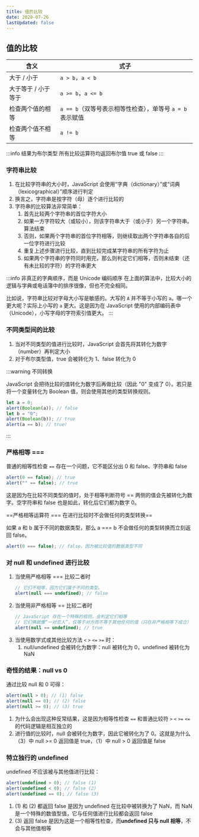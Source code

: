 ```yaml
---
title: 值的比较
date: 2020-07-26
lastUpdated: false
---
```


## 值的比较

| 含义                | 式子                                                      |
| ------------------- | --------------------------------------------------------- |
| 大于 / 小于         | `a > b`，`a < b`                                          |
| 大于等于 / 小于等于 | `a >= b`，`a <= b`                                        |
| 检查两个值的相等    | `a == b`（双等号表示相等性检查），单等号 `a = b` 表示赋值 |
| 检查两个值不相等    | `a != b`                                                  |

:::info 结果为布尔类型
所有比较运算符均返回布尔值 true 或 false
:::

### 字符串比较

1. 在比较字符串的大小时，JavaScript 会使用“字典（dictionary）”或“词典（lexicographical）”顺序进行判定
2. 换言之，字符串是按字符（母）逐个进行比较的
3. 字符串的比较算法非常简单：
   1. 首先比较两个字符串的首位字符大小
   2. 如果一方字符较大（或较小），则该字符串大于（或小于）另一个字符串。算法结束
   3. 否则，如果两个字符串的首位字符相等，则继续取出两个字符串各自的后一位字符进行比较
   4. 重复上述步骤进行比较，直到比较完成某字符串的所有字符为止
   5. 如果两个字符串的字符同时用完，那么则判定它们相等，否则未结束（还有未比较的字符）的字符串更大

:::info 非真正的字典顺序，而是 Unicode 编码顺序
在上面的算法中，比较大小的逻辑与字典或电话簿中的排序很像，但也不完全相同。

比如说，字符串比较对字母大小写是敏感的。大写的 `A` 并不等于小写的 `a`。哪一个更大呢？实际上小写的 `a` 更大。这是因为在 JavaScript 使用的内部编码表中（Unicode），小写字母的字符索引值更大。
:::

### 不同类型间的比较

1. 当对不同类型的值进行比较时，JavaScript 会首先将其转化为数字（number）再判定大小
2. 对于布尔类型值，true 会被转化为 1、false 转化为 0

:::warning 不同转换

JavaScript 会把待比较的值转化为数字后再做比较（因此 "0" 变成了 0）。若只是将一个变量转化为 Boolean 值，则会使用其他的类型转换规则。

```js
let a = 0;
alert(Boolean(a)); // false
let b = "0";
alert(Boolean(b)); // true
alert(a == b); // true!
```

:::

### 严格相等 ===

普通的相等性检查 `==` 存在一个问题，它不能区分出 0 和 false、字符串和 false

```js
alert(0 == false); // true
alert("" == false); // true
```

这是因为在比较不同类型的值时，处于相等判断符号 == 两侧的值会先被转化为数字。空字符串和 false 也是如此，转化后它们都为数字 0。

==严格相等运算符 === 在进行比较时不会做任何的类型转换==

如果 a 和 b 属于不同的数据类型，那么 a === b 不会做任何的类型转换而立刻返回 false。

```js
alert(0 === false); // false，因为被比较值的数据类型不同
```

### 对 null 和 undefined 进行比较

1. 当使用严格相等 === 比较二者时
   ```js
   // 它们不相等，因为它们属于不同的类型。
   alert(null === undefined); // false
   ```
2. 当使用非严格相等 == 比较二者时
   ```js
   // JavaScript 存在一个特殊的规则，会判定它们相等
   // 它们俩就像“一对恋人”，仅等于对方而不等于其他任何的值（只在非严格相等下成立）
   alert(null == undefined); // true
   ```
3. 当使用数学式或其他比较方法 `<` `>` `<=` `>=` 时：
   1. null/undefined 会被转化为数字：null 被转化为 0，undefined 被转化为 NaN

### 奇怪的结果：null vs 0

通过比较 null 和 0 可得：

```js
alert(null > 0); // (1) false
alert(null == 0); // (2) false
alert(null >= 0); // (3) true
```

1. 为什么会出现这种反常结果，这是因为相等性检查 `==` 和普通比较符 `>` `<` `>=` `<=` 的代码逻辑是相互独立的
2. 进行值的比较时，null 会被转化为数字，因此它被转化为了 0。这就是为什么（3）中 null >= 0 返回值是 true，（1）中 null > 0 返回值是 false

### 特立独行的 undefined

undefined 不应该被与其他值进行比较：

```js
alert(undefined > 0); // false (1)
alert(undefined < 0); // false (2)
alert(undefined == 0); // false (3)
```

1. (1) 和 (2) 都返回 false 是因为 undefined 在比较中被转换为了 NaN，而 NaN 是一个特殊的数值型值，它与任何值进行比较都会返回 false
2. (3) 返回 false 是因为这是一个相等性检查，而**undefined 只与 null 相等**，不会与其他值相等
